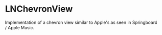 # LNChevronView
Implementation of a chevron view similar to Apple's as seen in Springboard / Apple Music.
